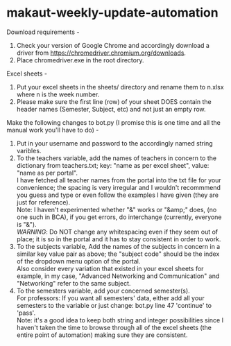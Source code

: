 # makaut-weekly-update-automation

Download requirements -

1. Check your version of Google Chrome and accordingly download a driver from https://chromedriver.chromium.org/downloads.
2. Place chromedriver.exe in the root directory.


Excel sheets -

1. Put your excel sheets in the sheets/ directory and rename them to n.xlsx where n is the week number.
2. Please make sure the first line (row) of your sheet DOES contain the header names (Semester, Subject, etc) and not just an empty row.


Make the following changes to bot.py (I promise this is one time and all the manual work you'll have to do) -

1. Put in your username and password to the accordingly named string varibles.
2. To the teachers variable, add the names of teachers in concern to the dictionary from teachers.txt; key: "name as per excel sheet", value: "name as per portal".  
I have fetched all teacher names from the portal into the txt file for your convenience; the spacing is very irregular and I wouldn't recommmend you guess and type or even follow the examples I have given (they are just for reference).  
Note: I haven't experimented whether "&" works or "\&amp;" does, (no one such in BCA), if you get errors, do interchange (currently, everyone is "&").  
*WARNING*: Do NOT change any whitespacing even if they seem out of place; it is so in the portal and it has to stay consistent in order to work.  
3. To the subjects variable, Add the names of the subjects in concern in a similar key value pair as above; the "subject code" should be the index of the dropdown menu option of the portal.  
Also consider every variation that existed in your excel sheets for example, in my case, "Advanced Networking and Communication" and "Networking" refer to the same subject.
4. To the semesters variable, add your concerned semester(s).  
For professors: If you want all semesters' data, either add all your semesters to the variable or just change: bot.py line 47 'continue' to 'pass'.  
Note: it's a good idea to keep both string and integer possibilities since I haven't taken the time to browse through all of the excel sheets (the entire point of automation) making sure they are consistent.  